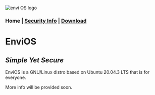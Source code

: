 ![envi OS logo](https://media.discordapp.net/attachments/877278030203088960/877561207027040346/unknown.png "EnviOS Logo")
### Home | [Security Info](https://lintine.github.io/EnviOS/SECURITY) | [Download](https://lintine.github.io/EnviOS/DOWNLOAD)
# EnviOS
## _Simple Yet Secure_
EnviOS is a GNU/Linux distro based on Ubuntu 20.04.3 LTS that is for everyone.

More info will be provided soon.
